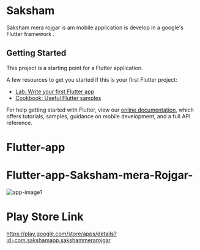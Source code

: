 # Saksham

Saksham mera rojgar is am mobile application is develop in a google's Flutter framework .

## Getting Started

This project is a starting point for a Flutter application.

A few resources to get you started if this is your first Flutter project:

- [Lab: Write your first Flutter app](https://flutter.dev/docs/get-started/codelab)
- [Cookbook: Useful Flutter samples](https://flutter.dev/docs/cookbook)

For help getting started with Flutter, view our
[online documentation](https://flutter.dev/docs), which offers tutorials,
samples, guidance on mobile development, and a full API reference.
# Flutter-app
# Flutter-app-Saksham-mera-Rojgar-
![app-image1](https://user-images.githubusercontent.com/56927996/100480284-d820c580-3116-11eb-85da-d32112e71a1e.jpg)

# Play Store Link
https://play.google.com/store/apps/details?id=com.sakshamapp.sakshammerarojgar
